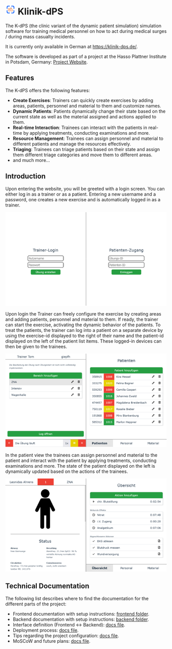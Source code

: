 # ![img.png](./frontend/public/favicon-32x32.png) Klinik-dPS
The K-dPS (the clinic variant of the dynamic patient simulation) simulation software for training medical personnel on how to act during medical 
surges / during mass casualty incidents. 

It is currently only available in German at https://klinik-dps.de/.

The software is developed as part of a project at the Hasso Plattner Institute in Potsdam, Germany: 
[Project Website](https://hpi.de/giese/teaching/bachelor-projects/digitale-simulationsuebungen-fuer-krankenhaeuser.html).

## Features
The K-dPS offers the following features:
- **Create Exercises**: Trainers can quickly create exercises by adding areas, patients, personnel and material to them and customize names.
- **Dynamic Patients**: Patients dynamically change their state based on the current state as well as the material assigned and actions applied to them.
- **Real-time Interaction**: Trainees can interact with the patients in real-time by applying treatments, conducting examinations and more.
- **Resource Management**: Trainees can assign personnel and material to different patients and manage the resources effectively.
- **Triaging**: Trainees can triage patients based on their state and assign them different triage categories and move them to different areas.
- and much more...

## Introduction
Upon entering the website, you will be greeted with a login screen. You can either log in as a trainer or as a patient. Entering a new username 
and a password, one creates a new exercise and is automatically logged in as a trainer. 

![img.png](docs/login.png)

Upon login the Trainer can freely configure the exercise by creating areas and adding patients, personnel and material to them.
If ready, the trainer can start the exercise, activating the dynamic behavior of the patients. To treat the patients, the trainer can log 
into a patient on a separate device by using the exercise-id displayed to the right of their name and the patient-id displayed on the left of 
the patient list items. These logged-in devices can then be given to the trainees.

![img_1.png](docs/trainer.png)

In the patient view the trainees can assign personnel and material to the patient and interact with the patient by applying treatments, conducting 
examinations and more. The state of the patient displayed on the left is dynamically updated based on the actions of the trainees.

![img_2.png](docs/patient.png)

## Technical Documentation
The following list describes where to find the documentation for the different parts of the project:
- Frontend documentation with setup instructions: [frontend folder](./frontend/README.md).
- Backend documentation with setup instructions: [backend folder](./backend/README.md).
- Interface definition (Frontend <-> Backend): [docs file](./docs/interface-definition.md).
- Deployment process: [docs file](./docs/deployment-process.md).
- Tips regarding the project configuration: [docs file](./docs/configuration-tips.md).
- MoSCoW and future plans: [docs file](./docs/moscow.md).